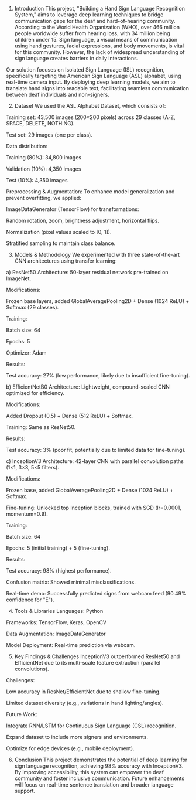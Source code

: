 1. Introduction
This project, "Building a Hand Sign Language Recognition System," aims to leverage deep learning techniques to bridge communication gaps for the deaf and hard-of-hearing community. According to the World Health Organization (WHO), over 466 million people worldwide suffer from hearing loss, with 34 million being children under 15. Sign language, a visual means of communication using hand gestures, facial expressions, and body movements, is vital for this community. However, the lack of widespread understanding of sign language creates barriers in daily interactions.

Our solution focuses on Isolated Sign Language (ISL) recognition, specifically targeting the American Sign Language (ASL) alphabet, using real-time camera input. By deploying deep learning models, we aim to translate hand signs into readable text, facilitating seamless communication between deaf individuals and non-signers.

2. Dataset
We used the ASL Alphabet Dataset, which consists of:

Training set: 43,500 images (200×200 pixels) across 29 classes (A-Z, SPACE, DELETE, NOTHING).

Test set: 29 images (one per class).

Data distribution:

Training (80%): 34,800 images

Validation (10%): 4,350 images

Test (10%): 4,350 images

Preprocessing & Augmentation:
To enhance model generalization and prevent overfitting, we applied:

ImageDataGenerator (TensorFlow) for transformations:

Random rotation, zoom, brightness adjustment, horizontal flips.

Normalization (pixel values scaled to [0, 1]).

Stratified sampling to maintain class balance.

3. Models & Methodology
We experimented with three state-of-the-art CNN architectures using transfer learning:

a) ResNet50
Architecture: 50-layer residual network pre-trained on ImageNet.

Modifications:

Frozen base layers, added GlobalAveragePooling2D + Dense (1024 ReLU) + Softmax (29 classes).

Training:

Batch size: 64

Epochs: 5

Optimizer: Adam

Results:

Test accuracy: 27% (low performance, likely due to insufficient fine-tuning).

b) EfficientNetB0
Architecture: Lightweight, compound-scaled CNN optimized for efficiency.

Modifications:

Added Dropout (0.5) + Dense (512 ReLU) + Softmax.

Training: Same as ResNet50.

Results:

Test accuracy: 3% (poor fit, potentially due to limited data for fine-tuning).

c) InceptionV3
Architecture: 42-layer CNN with parallel convolution paths (1×1, 3×3, 5×5 filters).

Modifications:

Frozen base, added GlobalAveragePooling2D + Dense (1024 ReLU) + Softmax.

Fine-tuning: Unlocked top Inception blocks, trained with SGD (lr=0.0001, momentum=0.9).

Training:

Batch size: 64

Epochs: 5 (initial training) + 5 (fine-tuning).

Results:

Test accuracy: 98% (highest performance).

Confusion matrix: Showed minimal misclassifications.

Real-time demo: Successfully predicted signs from webcam feed (90.49% confidence for "E").

4. Tools & Libraries
Languages: Python

Frameworks: TensorFlow, Keras, OpenCV

Data Augmentation: ImageDataGenerator

Model Deployment: Real-time prediction via webcam.

5. Key Findings & Challenges
InceptionV3 outperformed ResNet50 and EfficientNet due to its multi-scale feature extraction (parallel convolutions).

Challenges:

Low accuracy in ResNet/EfficientNet due to shallow fine-tuning.

Limited dataset diversity (e.g., variations in hand lighting/angles).

Future Work:

Integrate RNN/LSTM for Continuous Sign Language (CSL) recognition.

Expand dataset to include more signers and environments.

Optimize for edge devices (e.g., mobile deployment).

6. Conclusion
This project demonstrates the potential of deep learning for sign language recognition, achieving 98% accuracy with InceptionV3. By improving accessibility, this system can empower the deaf community and foster inclusive communication.  Future enhancements will focus on real-time sentence translation and broader language support.
